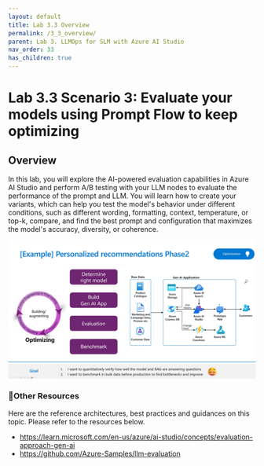 ```yaml
---
layout: default
title: Lab 3.3 Overview
permalink: /3_3_overview/
parent: Lab 3. LLMOps for SLM with Azure AI Studio
nav_order: 33
has_children: true
---
```


# Lab 3.3 Scenario 3: Evaluate your models using Prompt Flow to keep optimizing

## Overview
In this lab, you will explore the AI-powered evaluation capabilities in Azure AI Studio and perform A/B testing with your LLM nodes to evaluate the performance of the prompt and LLM. You will learn how to create your variants, which can help you test the model's behavior under different conditions, such as different wording, formatting, context, temperature, or top-k, compare, and find the best prompt and configuration that maximizes the model's accuracy, diversity, or coherence.

![LLMOps](images/evaluation_requirements.jpg)

### 🥇Other Resources
Here are the reference architectures, best practices and guidances on this topic. Please refer to the resources below. 

- https://learn.microsoft.com/en-us/azure/ai-studio/concepts/evaluation-approach-gen-ai
- https://github.com/Azure-Samples/llm-evaluation
